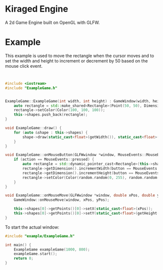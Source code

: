# Kiraged Engine

A 2d Game Engine built on OpenGL with GLFW.

# Example

This example is used to move the rectangle when the cursor moves and to set the width and height to increment or decrement by 50 based on the mouse click event.

```c++


#include <iostream>
#include "ExampleGame.h"


ExampleGame::ExampleGame(int width, int height) : GameWindow(width, height) {
    auto rectangle = std::make_shared<Rectangle>(Point(50, 50), Dimension(50, 50));
    rectangle->setColor(Color(100, 100, 100));
    this->shapes.push_back(rectangle);
}

void ExampleGame::draw() {
    for (auto &shape : this->shapes) {
        shape->draw(static_cast<float>(getWidth()), static_cast<float>(getHeight()));
    }
}

void ExampleGame::onMouseButton(GLFWwindow *window, MouseEvents::MouseButtonEvent button, MouseEvents::MouseActionEvent action, int mods) {
    if (action == MouseEvents::pressed) {
        auto rectangle = std::dynamic_pointer_cast<Rectangle>(this->shapes[0]);
        rectangle->getDimension().incrementWidth(button == MouseEvents::leftClick ? 50 : -50);
        rectangle->getDimension().incrementHeight(button == MouseEvents::leftClick ? 50 : -50);
        rectangle->setColor(Color(random.random(0, 255), random.random(0, 255), random.random(0, 255)));    
    }
}

void ExampleGame::onMouseMove(GLFWwindow *window, double xPos, double yPos) {
    GameWindow::onMouseMove(window, xPos, yPos);

    this->shapes[0]->getPoints()[0]->setX(static_cast<float>(xPos));
    this->shapes[0]->getPoints()[0]->setY(static_cast<float>(getHeight() - yPos));
}


```

To start the actual window:


```c++
#include "example/ExampleGame.h"

int main() {
    ExampleGame exampleGame(1000, 800);
    exampleGame.start();
    return 0;
}
```
